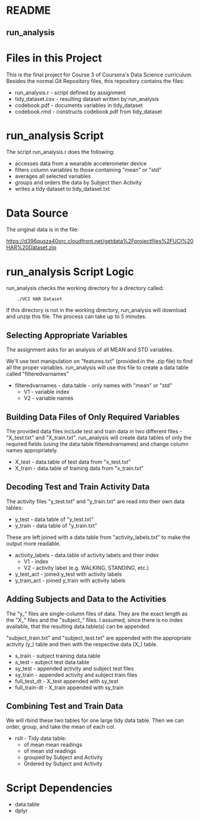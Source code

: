 # README
## run_analysis


# Files in this Project  

This is the final project for Course 3 of Coursera's Data Science
curriculum.  Besides the normal Git Repository files, this repository contains the files:  

- run_analysis.r - script defined by assignment  
- tidy_dataset.csv - resulting dataset written by run_analysis  
- codebook.pdf - documents variables in tidy_dataset  
- codebook.rmd - constructs codebook.pdf from tidy_dataset  
        
# run_analysis Script  

The script run_analysis.r does the following:  

- accesses data from a wearable accelerometer device  
- filters column variables to those containing "mean" or "std"  
- averages all selected variables  
- groups and orders the data by Subject then Activity  
- writes a tidy dataset to tidy_dataset.txt  
          
# Data Source  

The original data is in the file:  
        
https://d396qusza40orc.cloudfront.net/getdata%2Fprojectfiles%2FUCI%20HAR%20Dataset.zip  

# run_analysis Script Logic  

run_analysis checks the working directory for a directory called:  

        ./UCI HAR Dataset  
        
If this directory is not in the working directory, run_analysis will download and unzip this file.  The process can take up to 5 minutes.  

## Selecting Appropriate Variables    
The assignment asks for an analysis of all MEAN and STD variables.  

We'll use text manipulation on "features.txt" (provided in the .zip file) to find all the proper variables.  run_analysis will use this file to create a data table called "filteredvarnames"  

* filteredvarnames - data.table - only names with "mean" or "std"
    + V1 - variable index
    + V2 - variable names  
 
## Building Data Files of Only Required Variables

The provided data files include test and train data in two different files - "X_test.txt" and "X_train.txt".  run_analysis will create data tables of only the required fields (using the data table filteredvarnames) and change column names appropriately.    

- X_test - data.table of test data from "x_test.txt"  
- X_train - data.table of training data from "x_train.txt"  

## Decoding Test and Train Activity Data

The activity files "y_test.txt" and "y_train.txt" are read into their own data tables:  

- y_test - data table of "y_test.txt"  
- y_train - data table of "y_train.txt"  
        
These are left joined with a data table from "activity_labels.txt" to make the output more readable.  

- activity_labels - data.table of activity labels and thier index  
    + V1 - index
    + V2 - activity label (e.g. WALKING, STANDING, etc.)  
- y_test_act - joined y_test with activity labels  
- y_train_act - joined y_train with activity labels  

## Adding Subjects and Data to the Activities
        
The "y_" files are single-column files of data.  They are the exact length as the "X_" files and the "subject_" files.  I assumed, since there is no index available, that the resulting data.table(s) can be appended.  

"subject_train.txt" and "subject_test.txt" are appended with the appropriate activity (y_) table and then with the respective data (X_) table.  

- s_train - subject training data.table  
- s_test - subject test data.table  
- sy_test - appended activity and subject test files  
- sy_train - appended activity and subject train files  
- full_test_dt - X_test appended with sy_test   
- full_train-dt - X_train appended with sy_train  

## Combining Test and Train Data
         
We will rbind these two tables for one large tidy data table.  Then we can order, group, and take the mean of each col.  

- rslt - Tidy data table:
    + of mean mean readings
    + of mean std readings
    + grouped by Subject and Activity
    + Ordered by Subject and Activity

# Script Dependencies  

- data.table  
- dplyr  
